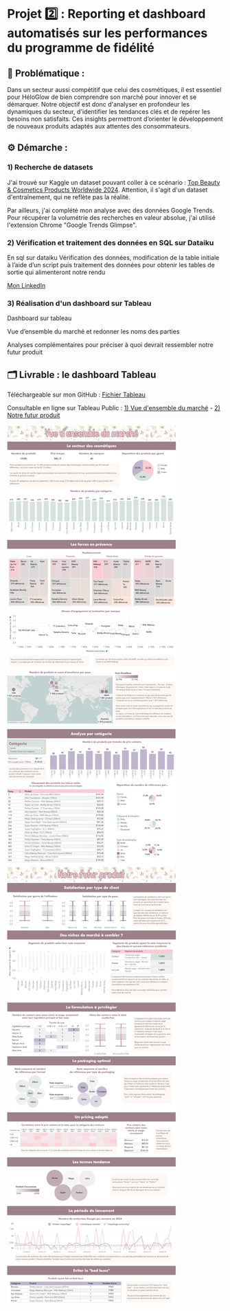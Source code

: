 # Projet 2️⃣ : Reporting et dashboard automatisés sur les performances du programme de fidélité

## 🧩 Problématique :

Dans un secteur aussi compétitif que celui des cosmétiques, il est essentiel pour HéloGlow de bien comprendre son marché pour innover et se démarquer. Notre objectif est donc d'analyser en profondeur les dynamiques du secteur, d'identifier les tendances clés et de repérer les besoins non satisfaits. Ces insights permettront d’orienter le développement de nouveaux produits adaptés aux attentes des consommateurs.

## ⚙️ Démarche :

### 1) Recherche de datasets

J'ai trouvé sur Kaggle un dataset pouvant coller à ce scénario : [Top Beauty & Cosmetics Products Worldwide 2024](https://www.kaggle.com/datasets/waqi786/most-used-beauty-cosmetics-products-in-the-world). Attention, il s'agit d'un dataset d'entraînement, qui ne reflète pas la réalité.

Par ailleurs, j'ai complété mon analyse avec des données Google Trends. Pour récupérer la volumétrie des recherches en valeur absolue, j'ai utilisé l'extension Chrome "Google Trends Glimpse".

### 2) Vérification et traitement des données en SQL sur Dataiku

En sql sur dataiku Vérification des données, modification de la table initiale à l’aide d’un script puis traitement des données pour obtenir les tables de sortie qui alimenteront notre rendu

[Mon LinkedIn](http://www.linkedin.com/in/héloïse-van-renterghem/)<br>

### 3) Réalisation d'un dashboard sur Tableau

Dashboard sur tableau 

Vue d’ensemble du marché et redonner les noms des parties 

Analyses complémentaires pour préciser à quoi devrait ressembler notre futur produit 

## 🗂️ Livrable : le dashboard Tableau

Téléchargeable sur mon GitHub : [Fichier Tableau](https://github.com/HeloGlow/Portfolio_fr/blob/main/Projet_2/HeloGlow_Tableau_fr.twbx)<br>

Consultable en ligne sur Tableau Public :
[1) Vue d'ensemble du marché](https://public.tableau.com/app/profile/h.lo.se.vrt/viz/HeloGlow_Projet2_Page1/Vuedensembledumarch) - 
[2) Notre futur produit](https://public.tableau.com/app/profile/h.lo.se.vrt/viz/HeloGlow_Projet2_Page2/Notrefuturproduit)<br>

<img src="https://github.com/HeloGlow/Portfolio_fr/blob/main/Projet_2/HeloGlow_Tableau_Page1.png?raw=true">
<img src="https://github.com/HeloGlow/Portfolio_fr/blob/main/Projet_2/HeloGlow_Tableau_Page2.png?raw=true">
